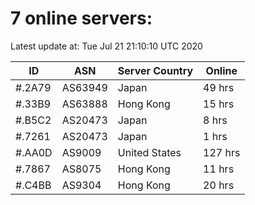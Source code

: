 # 7 online servers:

Latest update at: Tue Jul 21 21:10:10 UTC 2020

| ID | ASN | Server Country | Online |
| -- | --- | -------------- | ------ |
| #.2A79 | AS63949 | Japan | 49 hrs |
| #.33B9 | AS63888 | Hong Kong | 15 hrs |
| #.B5C2 | AS20473 | Japan | 8 hrs |
| #.7261 | AS20473 | Japan | 1 hrs |
| #.AA0D | AS9009 | United States | 127 hrs |
| #.7867 | AS8075 | Hong Kong | 11 hrs |
| #.C4BB | AS9304 | Hong Kong | 20 hrs |


